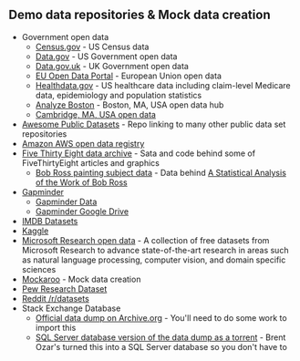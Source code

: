 ## Demo data repositories & Mock data creation
* Government open data
   * [Census.gov](https://www.census.gov/data/tables.html) - US Census data
   * [Data.gov](https://www.data.gov/) - US Government open data
   * [Data.gov.uk](https://data.gov.uk/) - UK Government open data
   * [EU Open Data Portal](http://data.europa.eu/euodp/en/data/) - European Union open data
   * [Healthdata.gov](https://healthdata.gov/) - US healthcare data including claim-level Medicare data, epidemiology and population statistics
   * [Analyze Boston](https://data.boston.gov/) - Boston, MA, USA open data hub
   * [Cambridge, MA, USA open data](https://data.cambridgema.gov/browse)
* [Awesome Public Datasets](https://github.com/awesomedata/awesome-public-datasets) - Repo linking to many other public data set repositories
* [Amazon AWS open data registry](https://registry.opendata.aws/)
* [Five Thirty Eight data archive](https://data.fivethirtyeight.com/) - Sata and code behind some of FiveThirtyEight articles and graphics
   * [Bob Ross painting subject data](https://github.com/fivethirtyeight/data/tree/master/bob-ross) - Data behind [A Statistical Analysis of the Work of Bob Ross](https://fivethirtyeight.com/features/a-statistical-analysis-of-the-work-of-bob-ross/)
* [Gapminder](https://www.gapminder.org/)
   * [Gapminder Data](https://www.gapminder.org/data/)
   * [Gapminder Google Drive](https://drive.google.com/drive/folders/1r37tuRG3SEZ_tKIuqtnX_N9dqH3aRoQB)
* [IMDB Datasets](https://www.imdb.com/interfaces/)
* [Kaggle](https://www.kaggle.com/datasets)
* [Microsoft Research open data](https://msropendata.com/) - A collection of free datasets from Microsoft Research to advance state-of-the-art research in areas such as natural language processing, computer vision, and domain specific sciences
* [Mockaroo](https://mockaroo.com/) - Mock data creation
* [Pew Research Dataset](https://www.pewinternet.org/datasets/)
* [Reddit /r/datasets](https://www.reddit.com/r/datasets/)
* Stack Exchange Database
   * [Official data dump on Archive.org](https://archive.org/details/stackexchange) - You'll need to do some work to import this
   * [SQL Server database version of the data dump as a torrent](https://www.brentozar.com/archive/2015/10/how-to-download-the-stack-overflow-database-via-bittorrent/) - Brent Ozar's turned this into a SQL Server database so you don't have to